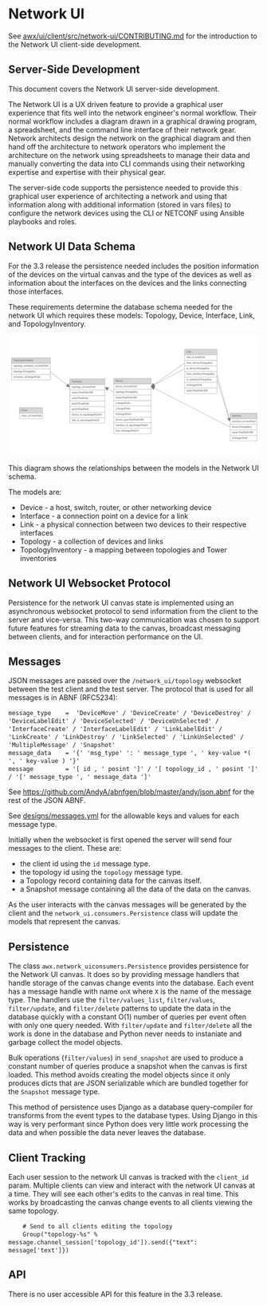 Network UI
==========

See [awx/ui/client/src/network-ui/CONTRIBUTING.md](../ui/client/src/network-ui/CONTRIBUTING.md) for the introduction
to the Network UI client-side development.

Server-Side Development
-----------------------

This document covers the Network UI server-side development.

The Network UI is a UX driven feature to provide a graphical user
experience that fits well into the network engineer's normal workflow. Their
normal workflow includes a diagram drawn in a graphical drawing program, a
spreadsheet, and the command line interface of their network gear.  Network
architects design the network on the graphical diagram and then hand off the
architecture to network operators who implement the architecture on the network
using spreadsheets to manage their data and manually converting the data into
CLI commands using their networking expertise and expertise with their physical
gear.

The server-side code supports the persistence needed to provide this graphical
user experience of architecting a network and using that information along with
additional information (stored in vars files) to configure the network devices
using the CLI or NETCONF using Ansible playbooks and roles.

Network UI Data Schema
----------------------

For the 3.3 release the persistence needed includes the position information of
the devices on the virtual canvas and the type of the devices as well as
information about the interfaces on the devices and the links connecting those
interfaces.

These requirements determine the database schema needed for the network UI which
requires these models: Topology, Device, Interface, Link, and TopologyInventory.

![Models](designs/models.png)

This diagram shows the relationships between the models in the Network UI schema.

The models are:

* Device - a host, switch, router, or other networking device
* Interface - a connection point on a device for a link
* Link - a physical connection between two devices to their respective interfaces
* Topology - a collection of devices and links
* TopologyInventory - a mapping between topologies and Tower inventories


Network UI Websocket Protocol
-----------------------------

Persistence for the network UI canvas state is implemented using an
asynchronous websocket protocol to send information from the client to the
server and vice-versa.  This two-way communication was chosen to support future
features for streaming data to the canvas, broadcast messaging between clients,
and for interaction performance on the UI.


Messages
--------

JSON messages are passed over the `/network_ui/topology` websocket between the
test client and the test server.  The protocol that is used for all messages is
in ABNF (RFC5234):


    message_type    =  'DeviceMove' / 'DeviceCreate' / 'DeviceDestroy' / 'DeviceLabelEdit' / 'DeviceSelected' / 'DeviceUnSelected' / 'InterfaceCreate' / 'InterfaceLabelEdit' / 'LinkLabelEdit' / 'LinkCreate' / 'LinkDestroy' / 'LinkSelected' / 'LinkUnSelected' / 'MultipleMessage' / 'Snapshot'
    message_data    = '{' 'msg_type' ': ' message_type ', ' key-value *( ', ' key-value ) '}'
    message         = '[ id , ' posint ']' / '[ topology_id , ' posint ']' / '[' message_type ', ' message_data ']'

See https://github.com/AndyA/abnfgen/blob/master/andy/json.abnf for the rest of
the JSON ABNF.

See [designs/messages.yml](designs/messages.yml) for the allowable keys and
values for each message type.


Initially when the websocket is first opened the server will send four messages
to the client.  These are:

* the client id using the `id` message type.
* the topology id using the `topology` message type.
* a Topology record containing data for the canvas itself.
* a Snapshot message containing all the data of the data on the canvas.

As the user interacts with the canvas messages will be generated by the client
and the `network_ui.consumers.Persistence` class will update the models that
represent the canvas.



Persistence
-----------

The class `awx.network_uiconsumers.Persistence` provides persistence for the Network UI canvas.
It does so by providing message handlers that handle storage of the canvas change events
into the database. Each event has a message handle with name `onX` where `X` is the name of the message
type.  The handlers use the `filter/values_list`, `filter/values`, `filter/update`, and `filter/delete`
patterns to update the data in the database quickly with a constant O(1) number of queries per event
often with only one query needed. With `filter/update` and `filter/delete` all the work is done
in the database and Python never needs to instaniate and garbage collect the model objects.

Bulk operations (`filter/values`) in `send_snapshot` are used to produce a constant number of
queries produce a snapshot when the canvas is first loaded.  This method avoids creating
the model objects since it only produces dicts that are JSON serializable which are bundled
together for the `Snapshot` message type.

This method of persistence uses Django as a database query-compiler for transforms from
the event types to the database types.  Using Django in this way is very performant since
Python does very little work processing the data and when possible the data never leaves
the database.


Client Tracking
---------------

Each user session to the network UI canvas is tracked with the `client_id` param.  Multiple
clients can view and interact with the network UI canvas at a time.  They will see each other's
edits to the canvas in real time.  This works by broadcasting the canvas change events to
all clients viewing the same topology.

```
    # Send to all clients editing the topology
    Group("topology-%s" % message.channel_session['topology_id']).send({"text": message['text']})
```

API
---

There is no user accessible API for this feature in the 3.3 release.
